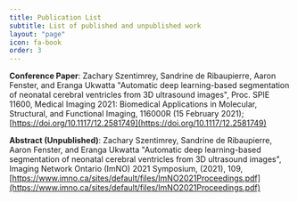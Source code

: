 ```yaml
---
title: Publication List
subtitle: List of published and unpublished work
layout: "page"
icon: fa-book
order: 3
---
```

**Conference Paper**: Zachary Szentimrey, Sandrine de Ribaupierre, Aaron Fenster, and Eranga Ukwatta "Automatic deep learning-based segmentation of neonatal cerebral ventricles from 3D ultrasound images", Proc. SPIE 11600, Medical Imaging 2021: Biomedical Applications in Molecular, Structural, and Functional Imaging, 116000R (15 February 2021); [https://doi.org/10.1117/12.2581749](https://doi.org/10.1117/12.2581749)

**Abstract (Unpublished)**: Zachary Szentimrey, Sandrine de Ribaupierre, Aaron Fenster, and Eranga Ukwatta "Automatic deep learning-based segmentation of neonatal cerebral ventricles from 3D ultrasound images", Imaging Network Ontario (ImNO) 2021 Symposium, (2021), 109, [https://www.imno.ca/sites/default/files/ImNO2021Proceedings.pdf](https://www.imno.ca/sites/default/files/ImNO2021Proceedings.pdf)
